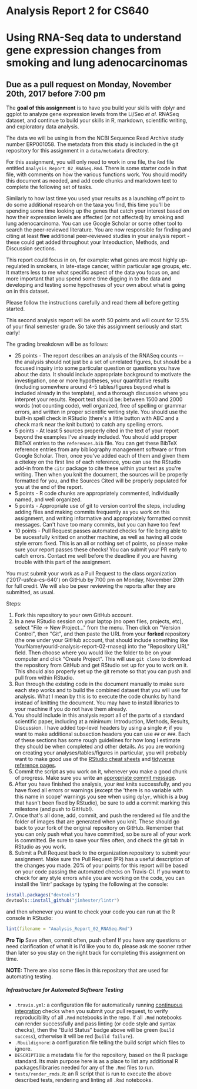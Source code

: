 # Analysis Report 2 for CS640
# Using RNA-Seq data to understand gene expression changes from smoking and lung adenocarcinomas
## Due as a pull request on Monday, November 20th, 2017 before 7:00 pm

The **goal of this assignment** is to have you build your skills with dplyr and ggplot to analyze gene expression levels from the Li/Seo *et al.* RNASeq dataset, and continue to build your skills in R, markdown, scientific writing, and exploratory data analysis.

The data we will be using is from the NCBI Sequence Read Archive study number ERP001058. The metadata from this study is included in the git repository for this assignment in a `data/metadata` directory.

For this assignment, you will only need to work in one file, the `Rmd` file entitled `Analysis_Report_02_RNASeq.Rmd`. There is some starter code in that file, with comments on how the various functions work. You should modify this document as needed, and add code chunks and markdown text to complete the following set of tasks.

Similarly to how last time you used your results as a launching off point to do some additional research on the taxa you find, this time you'll be spending some time looking up the genes that catch your interest based on how their expression levels are affected (or not affected) by smoking and lung adenocarcinoma. You can use Google Scholar or some other tool to search the peer-reviewed literature. You are now responsible for finding and citing at least **five** additional peer-reviewed studies in your analysis report - these could get added throughout your Inteoduction, Methods, and Discussion sections.

This report could focus in on, for example: what genes are most highly up-regulated in smokers, in late-stage cancer, within particular age groups, etc. It matters less to me what specific aspect of the data you focus on, and more important that you spend some time digging in to the data and developing and testing some hypotheses of your own about what is going on in this dataset.

Please follow the instructions carefully and read them all before getting started.

This second analysis report will be worth 50 points and will count for 12.5% of your final semester grade. So take this assignment seriously and start early!

The grading breakdown will be as follows:

* 25 points - The report describes an analysis of the RNASeq counts -- the analysis should not just be a set of unrelated figures, but should be a focused inquiry into some particular question or questions you have about the data. It should include appropriate background to motivate the investigation, one or more hypotheses, your quantitative results (including somewhere around 4-5 tables/figures beyond what is included already in the template), and a thorough discussion where you interpret your results. Report text should be: between 1500 and 2000 words (not counting code), well organized, free of spelling or grammar errors, and written in proper scientific writing style. You should use the built-in spell check in RStudio (there's a little button with ABC and a check mark near the knit button) to catch any spelling errors.
* 5 points - At least 5 sources properly cited in the text of your report beyond the examples I've already included. You should add proper BibTeX entries to the `references.bib` file. You can get these BibTeX reference entries from any bibliography management software or from Google Scholar. Then, once you've added each of them and given them a citekey on the first line of each reference, you can use the RStudio add-in from the `citr` package to cite these within your text as you're writing. Then when you knit the document, the sources will be properly formatted for you, and the Sources Cited will be properly populated for you at the end of the report.
* 5 points - R code chunks are appropriately commented, individually named, and well organized.
* 5 points - Appropriate use of git to version control the steps, including adding files and making commits frequently as you work on this assignment, and writing informative and appropriately formatted commit messages. Can't have too many commits, but you can have too few!
* 10 points - Pull Request passes automated checks for file being able to be sucessfully knitted on another machine, as well as having all code style errors fixed. This is an all or nothing set of points, so please make sure your report passes these checks! You can submit your PR early to catch errors. Contact me well before the deadline if you are having trouble with this part of the assignment.

You must submit your work as a Pull Request to the class organization ('2017-usfca-cs-640') on GitHub by 7:00 pm on Monday, November 20th for full credit. We will also be peer reviewing the reports after they are submitted, as usual.

Steps:

1. Fork this repository to your own GitHub account.
1. In a new RStudio session on your laptop (no open files, projects, etc), select "File -> New Project..." from the menu. Then click on "Version Control", then "Git", and then paste the URL from your **forked** repository (the one under your GitHub account, that should include something like YourName/yourid-analysis-report-02-rnaseq) into the "Repository URL" field. Then choose where you would like the folder to be on your computer and click "Create Project". This will use `git clone` to download the repository from GitHub and get RStudio set up for you to work on it. This should also properly set up the git remote so that you can push and pull from within RStudio.
1. Run through the existing code in the document manually to make sure each step works and to build the combined dataset that you will use for analysis. What I mean by this is to execute the code chunks by hand instead of knitting the document. You may have to install libraries to your machine if you do not have them already.
1. You should include in this analysis report all of the parts of a standard scientific paper, including at a minimum: Introduction, Methods, Results, Discussion. I have added top-level headers by using a single `#`; if you want to make additional subsection headers you can use `##` or `###`. Each of these sections has some rough guidelines for how long I estimate they should be when completed and other details. As you are working on creating your analyses/tables/figures in particular, you will probably want to make good use of the [RStudio cheat sheets](https://www.rstudio.com/resources/cheatsheets/) and [tidyverse reference pages](https://www.tidyverse.org/packages/).
1. Commit the script as you work on it, whenever you make a good chunk of progress. Make sure you write an [appropriate commit message](https://chris.beams.io/posts/git-commit/).
1. After you have finished the analysis, your `Rmd` knits successfully, and you have fixed all errors or warnings (except the 'there is no variable with this name in scope' warnings you see when using `dplyr`, which is a bug that hasn't been fixed by RStudio), be sure to add a commit marking this milestone (and push to GitHub!).
1. Once that's all done, add, commit, and push the rendered `md` file and the folder of images that are generated when you knit. These should go back to your fork of the original repository on GitHub. Remember that you can only push what you have committed, so be sure all of your work is committed. Be sure to save your files often, and check the git tab in RStudio as you work.
2. Submit a Pull Request back to the organization repository to submit your assignment. Make sure the Pull Request (PR) has a useful description of the changes you made. 20% of your points for this report will be based on your code passing the automated checks on Travis-CI. If you want to check for any style errors while you are working on the code, you can install the 'lintr' package by typing the following at the console:

```r
install.packages("devtools")
devtools::install_github("jimhester/lintr")
```

and then whenever you want to check your code you can run at the R console in RStudio:

```r
lint(filename = "Analysis_Report_02_RNASeq.Rmd")
```

**Pro Tip** Save often, commit often, push often! If you have any questions or need clarification of what it is I'd like you to do, please ask me sooner rather than later so you stay on the right track for completing this assignment on time.

**NOTE:** There are also some files in this repository that are used for automating testing.

##### Infrastructure for Automated Software Testing

- `.travis.yml`: a configuration file for automatically running [continuous integration](https://travis-ci.com) checks when you submit your pull request, to verify reproducibility of all `.Rmd` notebooks in the repo.  If all `.Rmd` notebooks can render successfully and pass linting (or code style and syntax checks), then the "Build Status" badge above will be green (`build success`), otherwise it will be red (`build failure`).
- `.Rbuildignore`: a configuration file telling the build script which files to ignore.
- `DESCRIPTION`: a metadata file for the repository, based on the R package standard. Its main purpose here is as a place to list any additional R packages/libraries needed for any of the `.Rmd` files to run.
- `tests/render_rmds.R`: an R script that is run to execute the above described tests, rendering and linting all `.Rmd` notebooks.
